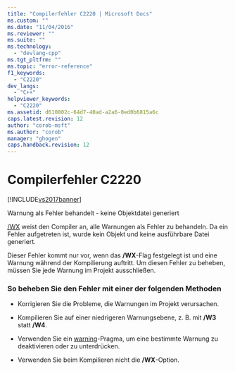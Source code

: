 ```yaml
---
title: "Compilerfehler C2220 | Microsoft Docs"
ms.custom: ""
ms.date: "11/04/2016"
ms.reviewer: ""
ms.suite: ""
ms.technology: 
  - "devlang-cpp"
ms.tgt_pltfrm: ""
ms.topic: "error-reference"
f1_keywords: 
  - "C2220"
dev_langs: 
  - "C++"
helpviewer_keywords: 
  - "C2220"
ms.assetid: d610802c-64d7-40ad-a2a6-0ed0b6815a6c
caps.latest.revision: 12
author: "corob-msft"
ms.author: "corob"
manager: "ghogen"
caps.handback.revision: 12
---
```

# Compilerfehler C2220
[!INCLUDE[vs2017banner](../../assembler/inline/includes/vs2017banner.md)]

Warnung als Fehler behandelt \- keine Objektdatei generiert  
  
 [\/WX](../../build/reference/compiler-option-warning-level.md) weist den Compiler an, alle Warnungen als Fehler zu behandeln.  Da ein Fehler aufgetreten ist, wurde kein Objekt und keine ausführbare Datei generiert.  
  
 Dieser Fehler kommt nur vor, wenn das **\/WX**\-Flag festgelegt ist und eine Warnung während der Kompilierung auftritt.  Um diesen Fehler zu beheben, müssen Sie jede Warnung im Projekt ausschließen.  
  
### So beheben Sie den Fehler mit einer der folgenden Methoden  
  
-   Korrigieren Sie die Probleme, die Warnungen im Projekt verursachen.  
  
-   Kompilieren Sie auf einer niedrigeren Warnungsebene, z. B. mit **\/W3** statt **\/W4**.  
  
-   Verwenden Sie ein [warning](../../preprocessor/warning.md)\-Pragma, um eine bestimmte Warnung zu deaktivieren oder zu unterdrücken.  
  
-   Verwenden Sie beim Kompilieren nicht die **\/WX**\-Option.